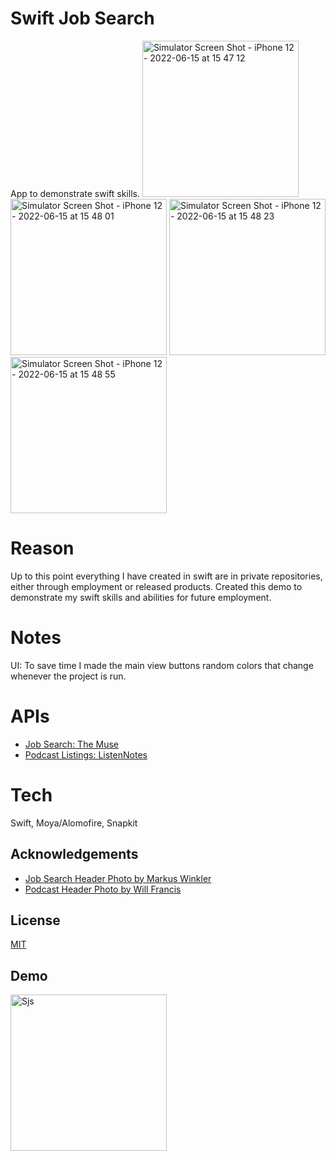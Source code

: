 

# Swift Job Search

App to demonstrate swift skills.
![Simulator Screen Shot - iPhone 12 - 2022-06-15 at 15 47 12](https://user-images.githubusercontent.com/6010582/173959595-adc248e0-8031-463a-8f45-dfe1e94c29fa.png)
![Simulator Screen Shot - iPhone 12 - 2022-06-15 at 15 48 01](https://user-images.githubusercontent.com/6010582/173959599-039c4fd7-47ee-472a-820e-f2eedb910ac9.png)
![Simulator Screen Shot - iPhone 12 - 2022-06-15 at 15 48 23](https://user-images.githubusercontent.com/6010582/173959602-d3883d7b-5519-4523-92aa-955f8cb4dab0.png)
![Simulator Screen Shot - iPhone 12 - 2022-06-15 at 15 48 55](https://user-images.githubusercontent.com/6010582/173959606-ded5f536-fdf3-48ea-8819-21b05259ee1c.png)

# Reason
Up to this point everything I have created in swift are in
private repositories, either through employment or released products.
Created this demo to demonstrate my swift skills and abilities for 
future employment.


# Notes
UI: To save time I made the main view buttons random colors that change whenever the project is run.

# APIs
- [Job Search: The Muse](https://www.themuse.com)
- [Podcast Listings: ListenNotes](https://www.listennotes.com)

# Tech
Swift, Moya/Alomofire, Snapkit
## Acknowledgements

 - [Job Search Header Photo by Markus Winkler](https://unsplash.com/@markuswinkler)
 - [Podcast Header Photo by Will Francis](https://unsplash.com/@willfrancis)


## License

[MIT](https://choosealicense.com/licenses/mit/)





## Demo
![Sjs](https://user-images.githubusercontent.com/6010582/173959503-1bf23dc1-0d00-4258-b177-3fcd64dfece3.gif)

<style type="text/css">
    img {
        width: 250px;
    }
</style>

